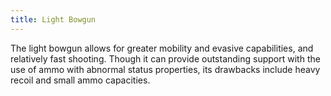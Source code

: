 ```yaml
---
title: Light Bowgun
---
```


The light bowgun allows for greater mobility and evasive capabilities, and relatively fast shooting. Though it can provide outstanding support with the use of ammo with abnormal status properties, its drawbacks include heavy recoil and small ammo capacities.

